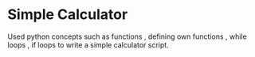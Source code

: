 # Simple Calculator
Used python concepts such as functions , defining own functions , while loops , if loops to write  a simple calculator script.
